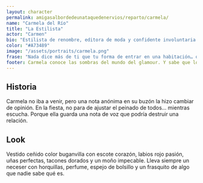 ```yaml
---
layout: character
permalink: amigasalbordedeunataquedenervios/reparto/carmela/
name: "Carmela del Río"
title: "La Estilista"
actor: "Carmen"
bio: "Estilista de renombre, editora de moda y confidente involuntaria."
color: "#A73489"
image: "/assets/portraits/carmela.png"
frase: "Nada dice más de ti que tu forma de entrar en una habitación… o de salir huyendo."
footer: Carmela conoce las sombras del mundo del glamour. Y sabe que los secretos mejor guardados no están en los armarios, sino en las bocas de quien menos te esperas.
---
```

## Historia

Carmela no iba a venir, pero una nota anónima en su buzón la hizo cambiar de opinión. En la fiesta, no para de ajustar el peinado de todos… mientras escucha. Porque ella guarda una nota de voz que podría destruir una relación.

## Look

Vestido ceñido color buganvilla con escote corazón, labios rojo pasión, uñas perfectas, tacones dorados y un moño impecable. Lleva siempre un neceser con horquillas, perfume, espejo de bolsillo y un frasquito de algo que nadie sabe qué es.
